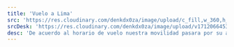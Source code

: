 ```yaml
---
title: 'Vuelo a Lima'
src: 'https://res.cloudinary.com/denkdx0za/image/upload/c_fill,w_360,h_203,ar_16:9/v1712067980/RETORNO-LIMA_mhfiq3.png'
srcDesk: 'https://res.cloudinary.com/denkdx0za/image/upload/v1712066453/vuelo_a_lima_Mesa_de_trabajo_1_afiqz0.png'
desc: 'De acuerdo al horario de vuelo nuestra movilidad pasara por su alojamiento para trasladarlo al aeropuerto y tomar el vuelo a Lima. En el Aeropuerto de Lima realizara el Check In correspondiente para su vuelo internacional y continuar su viaje hacia su País de Origen'
---
```



